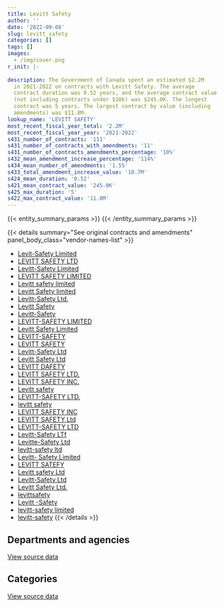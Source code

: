```yaml
---
title: Levitt Safety
author: ''
date: '2022-09-08'
slug: levitt_safety
categories: []
tags: []
images:
  - /img/cover.png
r_init: |-
  
description: The Government of Canada spent an estimated $2.2M
  in 2021-2022 on contracts with Levitt Safety. The average
  contract duration was 0.52 years, and the average contract value
  (not including contracts under $10k) was $245.0K. The longest
  contract was 5 years. The largest contract by value (including
  amendments) was $11.8M.
lookup_name: 'LEVITT SAFETY'
most_recent_fiscal_year_total: '2.2M'
most_recent_fiscal_year_year: '2021-2022'
s431_number_of_contracts: '111'
s431_number_of_contracts_with_amendments: '11'
s431_number_of_contracts_amendments_percentage: '10%'
s432_mean_amendment_increase_percentage: '114%'
s434_mean_number_of_amendments: '1.55'
s433_total_amendment_increase_value: '10.7M'
s424_mean_duration: '0.52'
s421_mean_contract_value: '245.0K'
s425_max_duration: '5'
s422_max_contract_value: '11.8M'
---
```


<script src="/rmarkdown-libs/htmlwidgets/htmlwidgets.js"></script>
<link href="/rmarkdown-libs/datatables-css/datatables-crosstalk.css" rel="stylesheet" />
<script src="/rmarkdown-libs/datatables-binding/datatables.js"></script>
<script src="/rmarkdown-libs/jquery/jquery-3.6.0.min.js"></script>
<link href="/rmarkdown-libs/dt-core-bootstrap/css/dataTables.bootstrap.min.css" rel="stylesheet" />
<link href="/rmarkdown-libs/dt-core-bootstrap/css/dataTables.bootstrap.extra.css" rel="stylesheet" />
<script src="/rmarkdown-libs/dt-core-bootstrap/js/jquery.dataTables.min.js"></script>
<script src="/rmarkdown-libs/dt-core-bootstrap/js/dataTables.bootstrap.min.js"></script>
<link href="/rmarkdown-libs/crosstalk/css/crosstalk.min.css" rel="stylesheet" />
<script src="/rmarkdown-libs/crosstalk/js/crosstalk.min.js"></script>
<script src="/rmarkdown-libs/htmlwidgets/htmlwidgets.js"></script>
<link href="/rmarkdown-libs/datatables-css/datatables-crosstalk.css" rel="stylesheet" />
<script src="/rmarkdown-libs/datatables-binding/datatables.js"></script>
<script src="/rmarkdown-libs/jquery/jquery-3.6.0.min.js"></script>
<link href="/rmarkdown-libs/dt-core-bootstrap/css/dataTables.bootstrap.min.css" rel="stylesheet" />
<link href="/rmarkdown-libs/dt-core-bootstrap/css/dataTables.bootstrap.extra.css" rel="stylesheet" />
<script src="/rmarkdown-libs/dt-core-bootstrap/js/jquery.dataTables.min.js"></script>
<script src="/rmarkdown-libs/dt-core-bootstrap/js/dataTables.bootstrap.min.js"></script>
<link href="/rmarkdown-libs/crosstalk/css/crosstalk.min.css" rel="stylesheet" />
<script src="/rmarkdown-libs/crosstalk/js/crosstalk.min.js"></script>

{{< entity_summary_params >}}
{{< /entity_summary_params >}}

{{< details summary="See original contracts and amendments" panel_body_class="vendor-names-list" >}}
- [Levit-Safety Limited](https://search.open.canada.ca/en/ct/?sort=contract_value_f%20desc&page=1&search_text=%22Levit-Safety%20Limited%22)
- [LEVITT SAFETY LTD](https://search.open.canada.ca/en/ct/?sort=contract_value_f%20desc&page=1&search_text=%22LEVITT%20SAFETY%20LTD%22)
- [Levitt-Safety Limited](https://search.open.canada.ca/en/ct/?sort=contract_value_f%20desc&page=1&search_text=%22Levitt-Safety%20Limited%22)
- [LEVITT SAFETY LIMITED](https://search.open.canada.ca/en/ct/?sort=contract_value_f%20desc&page=1&search_text=%22LEVITT%20SAFETY%20LIMITED%22)
- [Levitt safety limited](https://search.open.canada.ca/en/ct/?sort=contract_value_f%20desc&page=1&search_text=%22Levitt%20safety%20limited%22)
- [Levitt Safety limited](https://search.open.canada.ca/en/ct/?sort=contract_value_f%20desc&page=1&search_text=%22Levitt%20Safety%20limited%22)
- [Levitt-Safety Ltd.](https://search.open.canada.ca/en/ct/?sort=contract_value_f%20desc&page=1&search_text=%22Levitt-Safety%20Ltd.%22)
- [Levitt Safety](https://search.open.canada.ca/en/ct/?sort=contract_value_f%20desc&page=1&search_text=%22Levitt%20Safety%22)
- [Levitt-Safety](https://search.open.canada.ca/en/ct/?sort=contract_value_f%20desc&page=1&search_text=%22Levitt-Safety%22)
- [LEVITT-SAFETY LIMITED](https://search.open.canada.ca/en/ct/?sort=contract_value_f%20desc&page=1&search_text=%22LEVITT-SAFETY%20LIMITED%22)
- [Levitt Safety Limited](https://search.open.canada.ca/en/ct/?sort=contract_value_f%20desc&page=1&search_text=%22Levitt%20Safety%20Limited%22)
- [LEVITT-SAFETY](https://search.open.canada.ca/en/ct/?sort=contract_value_f%20desc&page=1&search_text=%22LEVITT-SAFETY%22)
- [LEVITT SAFETY](https://search.open.canada.ca/en/ct/?sort=contract_value_f%20desc&page=1&search_text=%22LEVITT%20SAFETY%22)
- [Levitt-Safety Ltd](https://search.open.canada.ca/en/ct/?sort=contract_value_f%20desc&page=1&search_text=%22Levitt-Safety%20Ltd%22)
- [Levitt Safety Ltd](https://search.open.canada.ca/en/ct/?sort=contract_value_f%20desc&page=1&search_text=%22Levitt%20Safety%20Ltd%22)
- [LEVITT DAFETY](https://search.open.canada.ca/en/ct/?sort=contract_value_f%20desc&page=1&search_text=%22LEVITT%20DAFETY%22)
- [LEVITT SAFETY LTD.](https://search.open.canada.ca/en/ct/?sort=contract_value_f%20desc&page=1&search_text=%22LEVITT%20SAFETY%20LTD.%22)
- [LEVITT SAFETY INC.](https://search.open.canada.ca/en/ct/?sort=contract_value_f%20desc&page=1&search_text=%22LEVITT%20SAFETY%20INC.%22)
- [Levitt safety](https://search.open.canada.ca/en/ct/?sort=contract_value_f%20desc&page=1&search_text=%22Levitt%20safety%22)
- [LEVITT-SAFETY LTD.](https://search.open.canada.ca/en/ct/?sort=contract_value_f%20desc&page=1&search_text=%22LEVITT-SAFETY%20LTD.%22)
- [levitt safety](https://search.open.canada.ca/en/ct/?sort=contract_value_f%20desc&page=1&search_text=%22levitt%20safety%22)
- [LEVITT SAFETY INC](https://search.open.canada.ca/en/ct/?sort=contract_value_f%20desc&page=1&search_text=%22LEVITT%20SAFETY%20INC%22)
- [LEVITT SAFETY Ltd](https://search.open.canada.ca/en/ct/?sort=contract_value_f%20desc&page=1&search_text=%22LEVITT%20SAFETY%20Ltd%22)
- [LEVITT-SAFETY LTD](https://search.open.canada.ca/en/ct/?sort=contract_value_f%20desc&page=1&search_text=%22LEVITT-SAFETY%20LTD%22)
- [Levitt-Safety LTf](https://search.open.canada.ca/en/ct/?sort=contract_value_f%20desc&page=1&search_text=%22Levitt-Safety%20LTf%22)
- [Levitte-Safety Ltd](https://search.open.canada.ca/en/ct/?sort=contract_value_f%20desc&page=1&search_text=%22Levitte-Safety%20Ltd%22)
- [levitt-safety ltd](https://search.open.canada.ca/en/ct/?sort=contract_value_f%20desc&page=1&search_text=%22levitt-safety%20ltd%22)
- [Levitt- Safety Limited](https://search.open.canada.ca/en/ct/?sort=contract_value_f%20desc&page=1&search_text=%22Levitt-%20Safety%20Limited%22)
- [LEVITT SATEFY](https://search.open.canada.ca/en/ct/?sort=contract_value_f%20desc&page=1&search_text=%22LEVITT%20SATEFY%22)
- [Levitt safety Ltd](https://search.open.canada.ca/en/ct/?sort=contract_value_f%20desc&page=1&search_text=%22Levitt%20safety%20Ltd%22)
- [Levitt-Safety Ltd](https://search.open.canada.ca/en/ct/?sort=contract_value_f%20desc&page=1&search_text=%22Levitt-Safety%20Ltd%60%22)
- [Levitt Safety Ltd.](https://search.open.canada.ca/en/ct/?sort=contract_value_f%20desc&page=1&search_text=%22Levitt%20Safety%20Ltd.%22)
- [levittsafety](https://search.open.canada.ca/en/ct/?sort=contract_value_f%20desc&page=1&search_text=%22levittsafety%22)
- [Levitt -Safety](https://search.open.canada.ca/en/ct/?sort=contract_value_f%20desc&page=1&search_text=%22Levitt%20-Safety%22)
- [levitt-safety limited](https://search.open.canada.ca/en/ct/?sort=contract_value_f%20desc&page=1&search_text=%22levitt-safety%20limited%22)
- [levitt-safety](https://search.open.canada.ca/en/ct/?sort=contract_value_f%20desc&page=1&search_text=%22levitt-safety%22)
{{< /details >}}

## Departments and agencies

<div id="htmlwidget-1" style="width:100%;height:auto;" class="datatables html-widget"></div>
<script type="application/json" data-for="htmlwidget-1">{"x":{"style":"bootstrap","filter":"none","vertical":false,"data":[["<a href=\"/departments/cfia-acia/\">Canadian Food Inspection Agency<\/a>","<a href=\"/departments/csc-scc/\">Correctional Service of Canada<\/a>","<a href=\"/departments/dfo-mpo/\">Fisheries and Oceans Canada<\/a>","<a href=\"/departments/dnd-mdn/\">National Defence<\/a>","<a href=\"/departments/ec/\">Environment and Climate Change Canada<\/a>","<a href=\"/departments/hc-sc/\">Health Canada<\/a>","<a href=\"/departments/isc-sac/\">Indigenous Services Canada<\/a>","<a href=\"/departments/nrc-cnrc/\">National Research Council Canada<\/a>","<a href=\"/departments/pc/\">Parks Canada<\/a>","<a href=\"/departments/pwgsc-tpsgc/\">Public Services and Procurement Canada<\/a>","<a href=\"/departments/rcmp-grc/\">Royal Canadian Mounted Police<\/a>","<a href=\"/departments/statcan/\">Statistics Canada<\/a>"],[null,136198.1,292129.29,3837257.09,null,99913.37,null,13228.68,null,49584.4,776680.01,null],[null,62340.56,32564.2,2997683.58,5332.16,null,16690.77,27189.72,null,null,297127.26,null],[null,null,null,2790880.93,64386.79,null,32321.82,25223.24,417.03,null,974933.16,21188.68],[17586.59,420365.14,96317.35,1125302.94,null,41604.76,null,27469.38,7248.37,null,464001.49,null]],"container":"<table class=\"table table-striped table-hover row-border order-column display\">\n  <thead>\n    <tr>\n      <th>Department<\/th>\n      <th>2018-2019<\/th>\n      <th>2019-2020<\/th>\n      <th>2020-2021<\/th>\n      <th>2021-2022<\/th>\n    <\/tr>\n  <\/thead>\n<\/table>","options":{"order":[[4,"desc"]],"pageLength":10,"autoWidth":true,"columnDefs":[{"targets":1,"render":"function(data, type, row, meta) {\n    return type !== 'display' ? data : DTWidget.formatCurrency(data, \"$\", 2, 3, \",\", \".\", true, null);\n  }"},{"targets":2,"render":"function(data, type, row, meta) {\n    return type !== 'display' ? data : DTWidget.formatCurrency(data, \"$\", 2, 3, \",\", \".\", true, null);\n  }"},{"targets":3,"render":"function(data, type, row, meta) {\n    return type !== 'display' ? data : DTWidget.formatCurrency(data, \"$\", 2, 3, \",\", \".\", true, null);\n  }"},{"targets":4,"render":"function(data, type, row, meta) {\n    return type !== 'display' ? data : DTWidget.formatCurrency(data, \"$\", 2, 3, \",\", \".\", true, null);\n  }"},{"width":"16%","targets":[1,2,3,4]},{"className":"dt-right","targets":[1,2,3,4]}],"orderClasses":false}},"evals":["options.columnDefs.0.render","options.columnDefs.1.render","options.columnDefs.2.render","options.columnDefs.3.render"],"jsHooks":[]}</script>
<p class="text-right">
<a href="https://github.com/GoC-Spending/contracts-data/tree/main/data/out/vendors/levitt_safety/summary_by_fiscal_year_by_department.csv" class="source-data-link btn btn-link">View source data</a>
</p>

## Categories

<div id="htmlwidget-2" style="width:100%;height:auto;" class="datatables html-widget"></div>
<script type="application/json" data-for="htmlwidget-2">{"x":{"style":"bootstrap","filter":"none","vertical":false,"data":[["<a href=\"/categories/facilities_and_construction/\">Facilities and construction<\/a>","<a href=\"/categories/defence/\">Defence<\/a>","<a href=\"/categories/professional_services/\">Professional services<\/a>","<a href=\"/categories/information_technology/\">Information technology<\/a>","<a href=\"/categories/medical/\">Medical<\/a>","<a href=\"/categories/industrial_products_and_services/\">Industrial products and services<\/a>","<a href=\"/categories/human_capital/\">Human capital<\/a>"],[110518.42,1054675.37,null,736876.23,17315.83,3266891.63,18713.46],[12205.99,63837.99,null,5402.17,51466.91,3268793.31,37221.89],[null,11532.87,null,143657.38,57545.06,3674068.9,22547.44],[null,77690.91,2205.23,23855.77,103930.86,1977040.15,15173.1]],"container":"<table class=\"table table-striped table-hover row-border order-column display\">\n  <thead>\n    <tr>\n      <th>Category<\/th>\n      <th>2018-2019<\/th>\n      <th>2019-2020<\/th>\n      <th>2020-2021<\/th>\n      <th>2021-2022<\/th>\n    <\/tr>\n  <\/thead>\n<\/table>","options":{"order":[[4,"desc"]],"dom":"t","pageLength":30,"autoWidth":true,"columnDefs":[{"targets":1,"render":"function(data, type, row, meta) {\n    return type !== 'display' ? data : DTWidget.formatCurrency(data, \"$\", 2, 3, \",\", \".\", true, null);\n  }"},{"targets":2,"render":"function(data, type, row, meta) {\n    return type !== 'display' ? data : DTWidget.formatCurrency(data, \"$\", 2, 3, \",\", \".\", true, null);\n  }"},{"targets":3,"render":"function(data, type, row, meta) {\n    return type !== 'display' ? data : DTWidget.formatCurrency(data, \"$\", 2, 3, \",\", \".\", true, null);\n  }"},{"targets":4,"render":"function(data, type, row, meta) {\n    return type !== 'display' ? data : DTWidget.formatCurrency(data, \"$\", 2, 3, \",\", \".\", true, null);\n  }"},{"width":"16%","targets":[1,2,3,4]},{"className":"dt-right","targets":[1,2,3,4]}],"orderClasses":false,"lengthMenu":[10,25,30,50,100]}},"evals":["options.columnDefs.0.render","options.columnDefs.1.render","options.columnDefs.2.render","options.columnDefs.3.render"],"jsHooks":[]}</script>
<p class="text-right">
<a href="https://github.com/GoC-Spending/contracts-data/tree/main/data/out/vendors/levitt_safety/summary_by_fiscal_year_by_category.csv" class="source-data-link btn btn-link">View source data</a>
</p>
